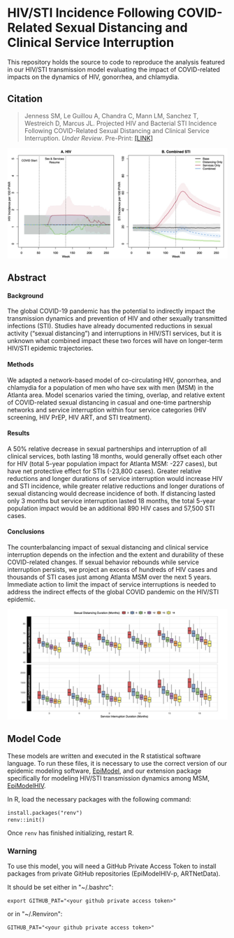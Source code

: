 # HIV/STI Incidence Following COVID-Related Sexual Distancing and Clinical Service Interruption

This repository holds the source to code to reproduce the analysis featured in our HIV/STI transmission model evaluating the impact of COVID-related impacts on the  dynamics of HIV, gonorrhea, and chlamydia.

## Citation

> Jenness SM, Le Guillou A, Chandra C, Mann LM, Sanchez T, Westreich D, Marcus JL. Projected HIV and Bacterial STI Incidence Following COVID-Related Sexual Distancing and Clinical Service Interruption. _Under Review_. Pre-Print: [[LINK]](https://doi.org/10.1101/2020.09.30.20204529)

<img src="https://github.com/EpiModel/SexualDistancing/raw/master/analysis/Fig1.jpg">

## Abstract

#### Background
The global COVID-19 pandemic has the potential to indirectly impact the transmission dynamics and prevention of HIV and other sexually transmitted infections (STI). Studies have already documented reductions in sexual activity (“sexual distancing”) and interruptions in HIV/STI services, but it is unknown what combined impact these two forces will have on longer-term HIV/STI epidemic trajectories.

#### Methods 	
We adapted a network-based model of co-circulating HIV, gonorrhea, and chlamydia for a population of men who have sex with men (MSM) in the Atlanta area. Model scenarios varied the timing, overlap, and relative extent of COVID-related sexual distancing in casual and one-time partnership networks and service interruption within four service categories (HIV screening, HIV PrEP, HIV ART, and STI treatment).

#### Results 	
A 50% relative decrease in sexual partnerships and interruption of all clinical services, both lasting 18 months, would generally offset each other for HIV (total 5-year population impact for Atlanta MSM: -227 cases), but have net protective effect for STIs (-23,800 cases). Greater relative reductions and longer durations of service interruption would increase HIV and STI incidence, while greater relative reductions and longer durations of sexual distancing would decrease incidence of both. If distancing lasted only 3 months but service interruption lasted 18 months, the total 5-year population impact would be an additional 890 HIV cases and 57,500 STI cases.

#### Conclusions 	
The counterbalancing impact of sexual distancing and clinical service interruption depends on the infection and the extent and durability of these COVID-related changes. If sexual behavior rebounds while service interruption persists, we project an excess of hundreds of HIV cases and thousands of STI cases just among Atlanta MSM over the next 5 years. Immediate action to limit the impact of service interruptions is needed to address the indirect effects of the global COVID pandemic on the HIV/STI epidemic.

<img src="https://github.com/EpiModel/SexualDistancing/raw/master/analysis/Fig2.jpg">

## Model Code

These models are written and executed in the R statistical software language. To run these files, it is necessary to use the correct version of our epidemic 
modeling software, [EpiModel](http://epimodel.org/), and our extension package specifically for modeling HIV/STI transmission dynamics among MSM,
[EpiModelHIV](http://github.com/statnet/EpiModelHIV).

In R, load the necessary packages with the following command:
```
install.packages("renv")
renv::init()
```

Once `renv` has finished initializing, restart R.

### Warning 

To use this model, you will need a GitHub Private Access Token to install packages from private GitHub repositories (EpiModelHIV-p, ARTNetData).

It should be set either in "~/.bashrc":

```
export GITHUB_PAT="<your github private access token>"
```

or in "~/.Renviron":

```
GITHUB_PAT="<your github private access token>"

```
